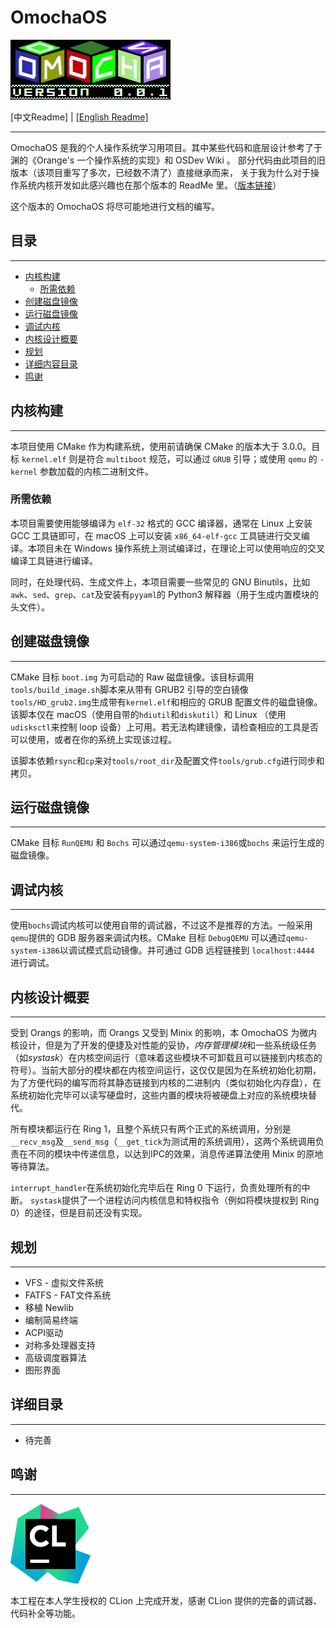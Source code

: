 # OmochaOS
![Image](resource/OmochaLogo.bmp)

[中文Readme] | [[English Readme]](README_en.md)

--------------------------------------------------------

OmochaOS 是我的个人操作系统学习用项目。其中某些代码和底层设计参考了于渊的《Orange's 一个操作系统的实现》和 OSDev Wiki 。
部分代码由此项目的旧版本（该项目重写了多次，已经数不清了）直接继承而来，
关于我为什么对于操作系统内核开发如此感兴趣也在那个版本的 ReadMe 里。（[版本链接](https://github.com/Oyami-Srk/OmochaOS/tree/original_omochaos)）

这个版本的 OmochaOS 将尽可能地进行文档的编写。

## 目录
---------------
  * [内核构建](#内核构建)
    * [所需依赖](#所需依赖)
  * [创建磁盘镜像](#创建磁盘镜像)
  * [运行磁盘镜像](#运行磁盘镜像)
  * [调试内核](#调试内核)
  * [内核设计概要](#内核设计概要)
  * [规划](#规划)
  * [详细内容目录](#详细目录)
  * [鸣谢](#鸣谢)



## 内核构建
----------
本项目使用 CMake 作为构建系统，使用前请确保 CMake 的版本大于 3.0.0。目标 `kernel.elf` 则是符合 `multiboot` 规范，可以通过 `GRUB` 引导；或使用 `qemu` 的 `-kernel` 参数加载的内核二进制文件。

### 所需依赖
本项目需要使用能够编译为 `elf-32` 格式的 GCC 编译器，通常在 Linux 上安装 GCC 工具链即可，在 macOS 上可以安装 `x86_64-elf-gcc` 工具链进行交叉编译。本项目未在 Windows 操作系统上测试编译过，在理论上可以使用响应的交叉编译工具链进行编译。

同时，在处理代码、生成文件上，本项目需要一些常见的 GNU Binutils，比如`awk`、`sed`、`grep`、`cat`及安装有`pyyaml`的 Python3 解释器（用于生成内置模块的头文件）。


## 创建磁盘镜像
-------------
CMake 目标 `boot.img` 为可启动的 Raw 磁盘镜像。该目标调用`tools/build_image.sh`脚本来从带有 GRUB2 引导的空白镜像`tools/HD_grub2.img`生成带有`kernel.elf`和相应的 GRUB 配置文件的磁盘镜像。该脚本仅在 macOS（使用自带的`hdiutil`和`diskutil`）和 Linux （使用`udisksctl`来控制 loop 设备）上可用。若无法构建镜像，请检查相应的工具是否可以使用，或者在你的系统上实现该过程。

该脚本依赖`rsync`和`cp`来对`tools/root_dir`及配置文件`tools/grub.cfg`进行同步和拷贝。

## 运行磁盘镜像
-------------
CMake 目标 `RunQEMU` 和 `Bochs` 可以通过`qemu-system-i386`或`bochs` 来运行生成的磁盘镜像。

## 调试内核
-------------
使用`bochs`调试内核可以使用自带的调试器，不过这不是推荐的方法。一般采用`qemu`提供的 GDB 服务器来调试内核。CMake 目标 `DebugQEMU` 可以通过`qemu-system-i386`以调试模式启动镜像。并可通过 GDB 远程链接到 `localhost:4444` 进行调试。

## 内核设计概要
-------------
受到 Orangs 的影响，而 Orangs 又受到 Minix 的影响，本 OmochaOS 为微内核设计，但是为了开发的便捷及对性能的妥协，*内存管理模块*和一些系统级任务（如*systask*）在内核空间运行（意味着这些模块不可卸载且可以链接到内核态的符号）。当前大部分的模块都在内核空间运行，这仅仅是因为在系统初始化初期，为了方便代码的编写而将其静态链接到内核的二进制内（类似初始化内存盘），在系统初始化完毕可以读写硬盘时，这些内置的模块将被硬盘上对应的系统模块替代。

所有模块都运行在 Ring 1，且整个系统只有两个正式的系统调用，分别是`__recv_msg`及`__send_msg`（`__get_tick`为测试用的系统调用），这两个系统调用负责在不同的模块中传递信息，以达到IPC的效果，消息传递算法使用 Minix 的原地等待算法。

`interrupt_handler`在系统初始化完毕后在 Ring 0 下运行，负责处理所有的中断。
`systask`提供了一个进程访问内核信息和特权指令（例如将模块提权到 Ring 0）的途径，但是目前还没有实现。

## 规划
-------------
* VFS - 虚拟文件系统
* FATFS - FAT文件系统
* 移植 Newlib
* 编制简易终端
* ACPI驱动
* 对称多处理器支持
* 高级调度器算法
* 图形界面

## 详细目录
-------------
* 待完善

## 鸣谢
-------------
[![CLion](./resource/icon_CLion.png)](https://www.jetbrains.com/?from=OmochaOS)

本工程在本人学生授权的 CLion 上完成开发，感谢 CLion 提供的完备的调试器、代码补全等功能。